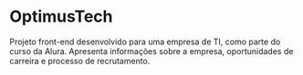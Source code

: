 # OptimusTech
Projeto front-end desenvolvido para uma empresa de TI, como parte do curso da Alura. Apresenta informações sobre a empresa, oportunidades de carreira e processo de recrutamento.
